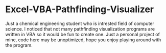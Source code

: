 # Excel-VBA-Pathfinding-Visualizer

Just a chemical engineering student who is intrested field of computer science. I noticed that not many pathfinding visualization programs are written in VBA so it would be fun to create one. Just a personal project of mine, code here may be unoptimized, hope you enjoy playing around with the program.
